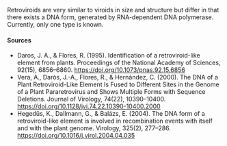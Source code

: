 Retroviroids are very similar to viroids in size and structure but differ in that there exists a DNA form, generated by RNA-dependent DNA polymerase.
Currently, only one type is known.

#### Sources

- Daros, J. A., & Flores, R. (1995). Identification of a retroviroid-like element from plants. Proceedings of the National Academy of Sciences, 92(15), 6856–6860. https://doi.org/10.1073/pnas.92.15.6856
- Vera, A., Daròs, J.-A., Flores, R., & Hernández, C. (2000). The DNA of a Plant Retroviroid-Like Element Is Fused to Different Sites in the Genome of a Plant Pararetrovirus and Shows Multiple Forms with Sequence Deletions. Journal of Virology, 74(22), 10390–10400. https://doi.org/10.1128/jvi.74.22.10390-10400.2000
- Hegedűs, K., Dallmann, G., & Balázs, E. (2004). The DNA form of a retroviroid-like element is involved in recombination events with itself and with the plant genome. Virology, 325(2), 277–286. https://doi.org/10.1016/j.virol.2004.04.035
